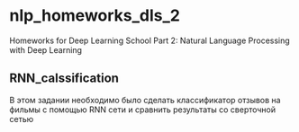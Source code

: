 # nlp_homeworks_dls_2
Homeworks for Deep Learning School Part 2: Natural Language Processing with Deep Learning


## RNN_calssification  
 В этом задании необходимо было сделать классификатор отзывов на фильмы с помощью RNN сети и сравнить результаты со сверточной сетью
